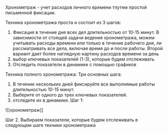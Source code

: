 Хронометраж - учет расходов личного времени тпутем простой письменной фиксации. 

Техника хронометража проста и состоит из 3 шагов:

1. Фиксация в течение дня всех дел длительностью от 10-15 минут. В зависимости от стоящей задачи ведения хронометража, можем учитывать расходы времени или только в течение рабочего дня, ли рассматривать все дела, включая время до и после работы. Второй вариант дает более наглядную картину расходов времени за день 
2. выбор ключевых показателей (1-3), которые будем отслеживать
3. Отследить показатели в динамике с помощью графиков

Техника полного хронометража:
Три основных шага:
1. В течение нескольких дней фиксируйте все выполнямые работы длительностью 10-15 минут.
2. Выберите от одного до трех ключевых показателей.
3. отследите их в динамике.
Шаг 1:

![[хронометраж]]

Шаг 2. 
Выбираем показатели, которые будем отслеживать в следующем шаге техники хронометража